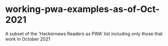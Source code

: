 # working-pwa-examples-as-of-Oct-2021
A subset of the 'Hackernews Readers as PWA' list including only those that work in October 2021
